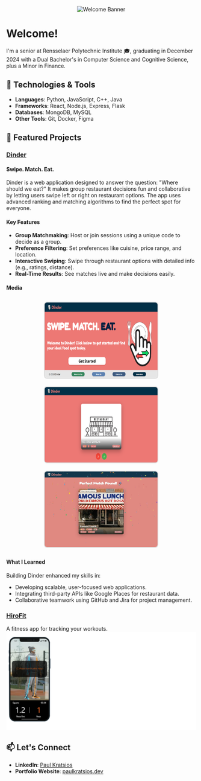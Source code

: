 <p align="center">
  <img src="./githubWelcomeBanner.gif" alt="Welcome Banner">
</p>

# Welcome!
I'm a senior at Rensselaer Polytechnic Institute 🎓, graduating in December 2024 with a Dual Bachelor's in Computer Science and Cognitive Science, plus a Minor in Finance.

## 🔧 Technologies & Tools
- **Languages**: Python, JavaScript, C++, Java
- **Frameworks**: React, Node.js, Express, Flask
- **Databases**: MongoDB, MySQL
- **Other Tools**: Git, Docker, Figma

## 🚀 Featured Projects
### [Dinder](https://github.com/PaulKratsios18/Dinder)  
#### Swipe. Match. Eat.
Dinder is a web application designed to answer the question: "Where should we eat?" It makes group restaurant decisions fun and collaborative by letting users swipe left or right on restaurant options. The app uses advanced ranking and matching algorithms to find the perfect spot for everyone.

#### Key Features
- **Group Matchmaking**: Host or join sessions using a unique code to decide as a group.
- **Preference Filtering**: Set preferences like cuisine, price range, and location.
- **Interactive Swiping**: Swipe through restaurant options with detailed info (e.g., ratings, distance).
- **Real-Time Results**: See matches live and make decisions easily.

#### Media
<div style="display: flex; justify-content: center; flex-wrap: wrap;">
  <img src="./dinderImages/homepage.png" width="300" height="200" style="margin: 10px; border: 2px solid #ddd; border-radius: 8px;" />
  <img src="./dinderImages/RestaurantCardSwiping.png" width="300" height="200" style="margin: 10px; border: 2px solid #ddd; border-radius: 8px;" />
  <img src="./dinderImages/MatchScreen.png" width="300" height="200" style="margin: 10px; border: 2px solid #ddd; border-radius: 8px;" />
</div>

#### What I Learned
Building Dinder enhanced my skills in:
- Developing scalable, user-focused web applications.
- Integrating third-party APIs like Google Places for restaurant data.
- Collaborative teamwork using GitHub and Jira for project management.

### [HiroFit](https://github.com/PaulKratsios18/HiroFit)  
A fitness app for tracking your workouts.
![HiroFit Demo](./hiroFitImages/cameraView1.png)

## 📫 Let's Connect
- **LinkedIn**: [Paul Kratsios](https://www.linkedin.com/in/paulkratsios)
- **Portfolio Website**: [paulkratsios.dev](https://paulkratsios.dev)
